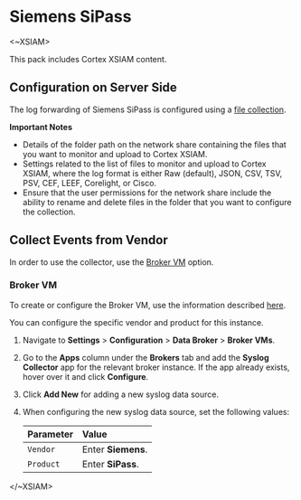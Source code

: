 # Siemens SiPass

<~XSIAM>

This pack includes Cortex XSIAM content.

## Configuration on Server Side

The log forwarding of Siemens SiPass is configured using a [file collection](https://docs-cortex.paloaltonetworks.com/r/Cortex-XDR/Cortex-XDR-Pro-Administrator-Guide/Activate-the-Files-and-Folders-Collector).

**Important Notes**

* Details of the folder path on the network share containing the files that you want to monitor and upload to Cortex XSIAM.
* Settings related to the list of files to monitor and upload to Cortex XSIAM, where the log format is either Raw (default), JSON, CSV, TSV, PSV, CEF, LEEF, Corelight, or Cisco.
* Ensure that the user permissions for the network share include the ability to rename and delete files in the folder that you want to configure the collection.

## Collect Events from Vendor

In order to use the collector, use the [Broker VM](#broker-vm) option.


### Broker VM

To create or configure the Broker VM, use the information described [here](https://docs-cortex.paloaltonetworks.com/r/Cortex-XDR/Cortex-XDR-Pro-Administrator-Guide/Configure-the-Broker-VM).

You can configure the specific vendor and product for this instance.

1. Navigate to **Settings** > **Configuration** > **Data Broker** > **Broker VMs**. 
2. Go to the **Apps** column under the **Brokers** tab and add the **Syslog Collector** app for the relevant broker instance. If the app already exists, hover over it and click **Configure**.
3. Click **Add New** for adding a new syslog data source.
4. When configuring the new syslog data source, set the following values:

   | Parameter     | Value   
   | :---          | :---        
   | `Vendor`      | Enter **Siemens**.
   | `Product`     | Enter **SiPass**.
 
</~XSIAM>